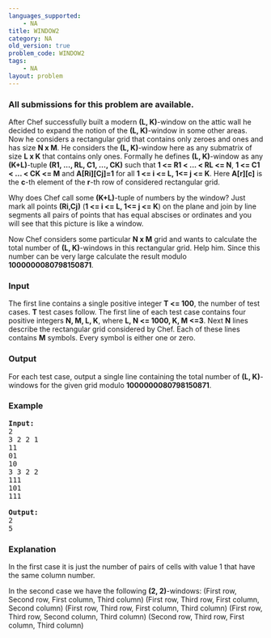 ```yaml
---
languages_supported:
    - NA
title: WINDOW2
category: NA
old_version: true
problem_code: WINDOW2
tags:
    - NA
layout: problem
---
```

###  All submissions for this problem are available. 

After Chef successfully built a modern **(L, K)**-window on the attic wall he decided to expand the notion of the **(L, K)**-window in some other areas. Now he considers a rectangular grid that contains only zeroes and ones and has size **N x M**. He considers the **(L, K)**-window here as any submatrix of size **L x K** that contains only ones. Formally he defines **(L, K)**-window as any **(K+L)**-tuple **(R1, ..., RL, C1, ..., CK)** such that **1 <= R1 < ... < RL <= N**, **1 <= C1 < ... < CK <= M** and **A\[Ri\]\[Cj\]=1** for all **1 <= i <= L, 1<= j <= K**. Here **A\[r\]\[c\]** is the **c**-th element of the **r**-th row of considered rectangular grid. 

Why does Chef call some **(K+L)**-tuple of numbers by the window? Just mark all points **(Ri,Cj)** (**1 <= i <= L, 1<= j <= K**) on the plane and join by line segments all pairs of points that has equal abscises or ordinates and you will see that this picture is like a window. 

Now Chef considers some particular **N x M** grid and wants to calculate the total number of **(L, K)**-windows in this rectangular grid. Help him. Since this number can be very large calculate the result modulo **1000000080798150871**.

### Input

 The first line contains a single positive integer **T <= 100**, the number of test cases. **T** test cases follow. The first line of each test case contains four positive integers **N, M, L, K**, where **L, N <= 1000, K, M <=3**. Next **N** lines describe the rectangular grid considered by Chef. Each of these lines contains **M** symbols. Every symbol is either one or zero.

### Output

 For each test case, output a single line containing the total number of **(L, K)**-windows for the given grid modulo **1000000080798150871**.

### Example

<pre>
<b>Input:</b>
2
3 2 2 1
11
01
10
3 3 2 2
111
101
111

<b>Output:</b>
2
5
</pre>
### Explanation

In the first case it is just the number of pairs of cells with value 1 that have the same column number. 

In the second case we have the following **(2, 2)**-windows: 
(First row, Second row, First column, Third column) 
(First row, Third row, First column, Second column) 
(First row, Third row, First column, Third column) 
(First row, Third row, Second column, Third column) 
(Second row, Third row, First column, Third column)
